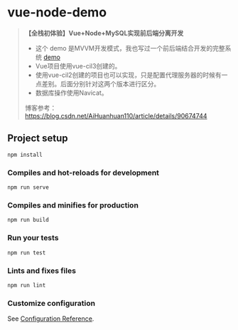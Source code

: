 # vue-node-demo

> **【全栈初体验】Vue+Node+MySQL实现前后端分离开发** 
>
> - 这个 demo 是MVVM开发模式，我也写过一个前后端结合开发的完整系统 [demo](https://github.com/ahh666/medicines_ms)
> - Vue项目使用vue-cil3创建的。
> - 使用vue-cil2创建的项目也可以实现，只是配置代理服务器的时候有一点差别。后面分别针对这两个版本进行区分。
> - 数据库操作使用Navicat。
>
> 博客参考：https://blog.csdn.net/AiHuanhuan110/article/details/90674744

## Project setup

```
npm install
```

### Compiles and hot-reloads for development
```
npm run serve
```

### Compiles and minifies for production
```
npm run build
```

### Run your tests
```
npm run test
```

### Lints and fixes files
```
npm run lint
```

### Customize configuration
See [Configuration Reference](https://cli.vuejs.org/config/).
